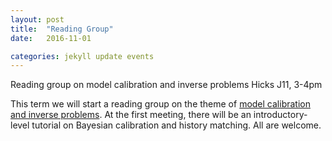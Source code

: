```yaml
---
layout: post
title:  "Reading Group"
date:   2016-11-01

categories: jekyll update events
---
```


Reading group on model calibration and inverse problems
Hicks J11, 3-4pm

This term we will start a reading group on the theme of [model calibration and inverse problems](http://mucm.aston.ac.uk/MUCM/MUCMToolkit/index.php?page=MetaOverviewReality.html). At the first meeting, there will be an introductory-level tutorial on Bayesian calibration and history matching. All are welcome.